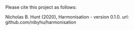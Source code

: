 Please cite this project as follows:

Nicholas B. Hunt (2020), Harmonisation - version 0.1.0. url: github.com/nibyhu/harmonisation
